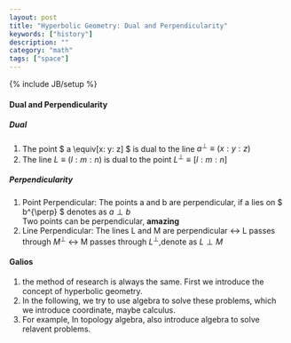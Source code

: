 ```yaml
---
layout: post
title: "Hyperbolic Geometry: Dual and Perpendicularity"
keywords: ["history"]
description: ""
category: "math"
tags: ["space"]
---
```

{% include JB/setup %}


####  Dual and Perpendicularity

##### Dual
1. The point 
$
a \equiv[x: y: z]
$
is dual to the line $a^{\perp} \equiv (x:y:z)$
2. The line $L \equiv(l:m:n)$ is dual to the point $L^{\perp} \equiv [l:m:n]$

##### Perpendicularity
1. Point Perpendicular: The points a and b are perpendicular, if a lies on $
b^{\perp} $ denotes as $a \perp b$ <br />
Two points can be perpendicular, **amazing**
2. Line Perpendicular: The lines L and M are perpendicular $\leftrightarrow$ L
   passes through $M^{\perp}$ $\leftrightarrow$ M passes through
   $L^{\perp}$,denote as $L \perp M$

#### Galios
1. the method of research is always the same. First we introduce the concept of
   hyperbolic geometry.
2. In the following, we try to use algebra to solve these problems, which we
   introduce coordinate, maybe calculus.
3. For example, In topology algebra, also introduce algebra to solve relavent
   problems.


